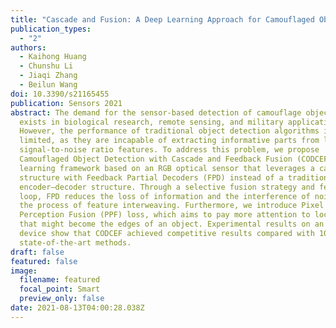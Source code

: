 ```yaml
---
title: "Cascade and Fusion: A Deep Learning Approach for Camouflaged Object Sensing"
publication_types:
  - "2"
authors:
  - Kaihong Huang
  - Chunshu Li
  - Jiaqi Zhang
  - Beilun Wang
doi: 10.3390/s21165455
publication: Sensors 2021
abstract: The demand for the sensor-based detection of camouflage objects widely
  exists in biological research, remote sensing, and military applications.
  However, the performance of traditional object detection algorithms is
  limited, as they are incapable of extracting informative parts from low
  signal-to-noise ratio features. To address this problem, we propose
  Camouflaged Object Detection with Cascade and Feedback Fusion (CODCEF), a deep
  learning framework based on an RGB optical sensor that leverages a cascaded
  structure with Feedback Partial Decoders (FPD) instead of a traditional
  encoder–decoder structure. Through a selective fusion strategy and feedback
  loop, FPD reduces the loss of information and the interference of noises in
  the process of feature interweaving. Furthermore, we introduce Pixel
  Perception Fusion (PPF) loss, which aims to pay more attention to local pixels
  that might become the edges of an object. Experimental results on an edge
  device show that CODCEF achieved competitive results compared with 10
  state-of-the-art methods.
draft: false
featured: false
image:
  filename: featured
  focal_point: Smart
  preview_only: false
date: 2021-08-13T04:00:28.038Z
---
```

